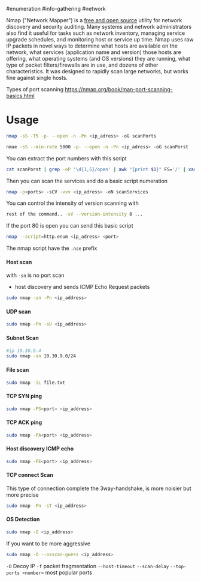 #enumeration #info-gathering #network 

Nmap ("Network Mapper") is a [free and open source](https://nmap.org/npsl/) utility for network discovery and security auditing. Many systems and network administrators also find it useful for tasks such as network inventory, managing service upgrade schedules, and monitoring host or service up time. Nmap uses raw IP packets in novel ways to determine what hosts are available on the network, what services (application name and version) those hosts are offering, what operating systems (and OS versions) they are running, what type of packet filters/firewalls are in use, and dozens of other characteristics. It was designed to rapidly scan large networks, but works fine against single hosts.

Types of port scanning https://nmap.org/book/man-port-scanning-basics.html

# Usage 

```bash
nmap -sS -T5 -p- --open -n -Pn <ip_adress> -oG scanPorts
```

```bash
nmae -sS --min-rate 5000 -p- --open -n -Pn <ip_adress> -oG scanPorst
```

You can extract the port numbers with this script

``` bash
cat scanPorst | grep -oP '\d{1,5}/open' | awk "{print $1}" FS='/' | xargs | tr ' ' ','
```

Then you can scan the services and do a basic script numeration
```bash
nmap -p<ports> -sCV -vvv <ip_adress> -oN scanServices
```

You can control the intensity of version scanning with
```bash
rest of the command.. -sV --version-intensity 8 ...
```

If the port 80 is open you can send this basic script
```bash
nmap --script=http.enum <ip_adress> <port>
```

The nmap script have the `.nse` prefix
#### Host scan
with `-sn` is no port scan
- host discovery and sends ICMP Echo Request packets

```bash
sudo nmap -sn -Pn <ip_address>
```
#### UDP scan
```bash
sudo nmap -Pn -sU <ip_address>
```
#### Subnet Scan
```bash
#ip 10.30.9.4
sudo nmap -sn 10.30.9.0/24 
```
#### File scan
```bash
sudo nmap -iL file.txt
```
#### TCP SYN ping
```bash
sudo nmap -PS<port> <ip_address>
```
#### TCP ACK ping
```bash
sudo nmap -PA<port> <ip_address>
```
#### Host discovery ICMP echo
```bash
sudo nmap -PE<port> <ip_address>
```
#### TCP connect Scan
This type of connection complete the 3way-handshake, is more noisier but more precise
```bash
sudo nmap -Pn -sT <ip_address>
```
#### OS Detection
```bash
sudo nmap -O <ip_address>
```

If you want to be more aggressive
```bash
sudo nmap -O --osscan-guess <ip_address>
```

`-D` Decoy IP
`-f` packet fragmentation
`--host-timeout`
`--scan-delay`
`--top-ports <number>` most popular ports
